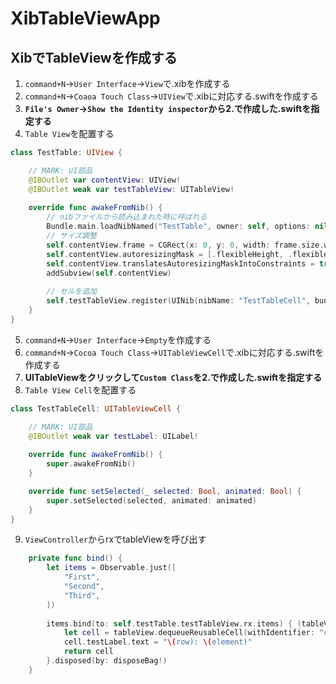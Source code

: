 # XibTableViewApp
## XibでTableViewを作成する

1. `command+N`->`User Interface`->`View`で.xibを作成する
2. `command+N`->`Coaoa Touch Class`->`UIView`で.xibに対応する.swiftを作成する
3. **`File's Owner`->`Show the Identity inspector`から2.で作成した.swiftを指定する**
4. `Table View`を配置する
~~~swift
class TestTable: UIView {

    // MARK: UI部品
    @IBOutlet var contentView: UIView!
    @IBOutlet weak var testTableView: UITableView!
    
    override func awakeFromNib() {
        // nibファイルから読み込まれた時に呼ばれる
        Bundle.main.loadNibNamed("TestTable", owner: self, options: nil)
        // サイズ調整
        self.contentView.frame = CGRect(x: 0, y: 0, width: frame.size.width, height: frame.size.height)
        self.contentView.autoresizingMask = [.flexibleHeight, .flexibleWidth]
        self.contentView.translatesAutoresizingMaskIntoConstraints = true
        addSubview(self.contentView)
        
        // セルを追加
        self.testTableView.register(UINib(nibName: "TestTableCell", bundle: nil), forCellReuseIdentifier: "cell")
    }
}
~~~
5. `command+N`->`User Interface`->`Empty`を作成する
6. `command+N`->`Cocoa Touch Class`->`UITableViewCell`で.xibに対応する.swiftを作成する
7. **UITableViewをクリックして`Custom Class`を2.で作成した.swiftを指定する**
8. `Table View Cell`を配置する
~~~swift
class TestTableCell: UITableViewCell {

    // MARK: UI部品
    @IBOutlet weak var testLabel: UILabel!
    
    override func awakeFromNib() {
        super.awakeFromNib()
    }

    override func setSelected(_ selected: Bool, animated: Bool) {
        super.setSelected(selected, animated: animated)
    }
}
~~~
9. `ViewController`からrxでtableViewを呼び出す
~~~swift
    private func bind() {
        let items = Observable.just([
            "First",
            "Second",
            "Third",
        ])
        
        items.bind(to: self.testTable.testTableView.rx.items) { (tableView, row, element) in
            let cell = tableView.dequeueReusableCell(withIdentifier: "cell") as! TestTableCell
            cell.testLabel.text = "\(row): \(element)"
            return cell
        }.disposed(by: disposeBag!)
    }
~~~